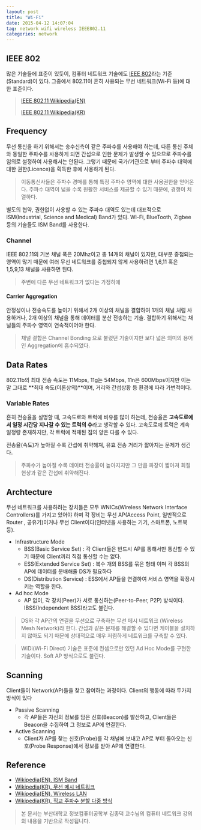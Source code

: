 ```yaml
---
layout: post
title: "Wi-Fi"
date: 2015-04-12 14:07:04
tag: network wifi wireless IEEE802.11 
categories: network
---
```


## IEEE 802 ##
많은 기술들에 표준이 있듯이, 컴퓨터 네트워크 기술에도 [IEEE 802](http://en.wikipedia.org/wiki/IEEE_802)라는 기준(Standard)이 있다. 그중에서 802.11이 흔히 사용되는 무선 네트워크(Wi-Fi 등)에 대한 표준이다.

> [IEEE 802.11 Wikipedia(EN)](http://en.wikipedia.org/wiki/IEEE_802)
> 
> [IEEE 802.11 Wikipedia(KR)](http://ko.wikipedia.org/wiki/IEEE_802.11)

## Frequency ##
무선 통신을 하기 위해서는 송수신측이 같은 주파수를 사용해야 하는데, 다른 통신 주체와 동일한 주파수를 사용하게 되면 간섭으로 인한 문제가 발생할 수 있으므로 주파수를 임의로 설정하여 사용해서는 안된다. 그렇기 때문에 국가/기관으로 부터 주파수 대역에 대한 권한(Licence)을 획득한 후에 사용하게 된다.

> 이동통신사들은 주파수 경매를 통해 특정 주파수 영역에 대한 사용권한을 얻어온다. 주파수 대역이 넓을 수록 원활한 서비스를 제공할 수 있기 때문에, 경쟁이 치열하다.

별도의 협약, 권한없이 사용할 수 있는 주파수 대역도 있는데 대표적으로 ISM(Industrial, Science and Medical) Band가 있다. Wi-Fi, BlueTooth, Zigbee 등의 기술들도 ISM Band를 사용한다.

### Channel ###
IEEE 802.11의 기본 채널 폭은 20Mhz이고 총 14개의 채널이 있지만, 대부분 중첩되는 영역이 많기 때문에 여러 무선 네트워크를 중첩되지 않게 사용하려면 1,6,11 혹은 1,5,9,13 채널을 사용하면 된다.
> 주변에 다른 무선 네트워크가 없다는 가정하에

#### Carrier Aggregation ####
안정성이나 전송속도를 높이기 위해서 2개 이상의 채널을 결합하여 1개의 채널 처럼 사용하거나, 2개 이상의 채널을 통해 데이터를 분산 전송하는 기술. 결합하기 위해서는 채널들의 주파수 영역이 연속적이어야 한다.
> 채널 결합은 Channel Bonding 으로 불렸던 기술이지만 보다 넓은 의미의 용어인 Aggregation에 흡수되었다.

## Data Rates ##
802.11b의 최대 전송 속도는 11Mbps, 11g는 54Mbps, 11n은 600Mbps이지만 이는 말 그대로 **최대 속도(이론상의)**이며, 거리와 간섭상황 등 환경에 따라 가변적이다.

### Variable  Rates ###
흔히 전송율을 설명할 때, 고속도로와 트럭에 비유를 많이 하는데, 전송율은 **고속도로에서 일정 시간당 지나갈 수 있는 트럭의 수**라고 생각할 수 있다. 고속도로에 트럭은 계속 일정량 존재하지만, 각 트럭에 적재된 짐의 양은 다를 수 있다.
 
전송율(속도)가 높아질 수록 간섭에 취약해져, 유효 전송 거리가 짧아지는 문제가 생긴다.
> 주파수가 높아질 수록 데이터 전송률이 높아지지만 그 만큼 파장이 짧아져 회절 현상과 같은 간섭에 취약해진다. 

## Archtecture ##
무선 네트워크를 사용하려는 장치들은 모두 WNICs(Wireless Network Interface Controllers)를 가지고 있어야 하며 각 장비는 무선 AP(Access Point, 일반적으로 Router , 공유기)이거나 무선 Client이다(인터넷을 사용하는 기기, 스마트폰, 노트북 등).

- Infrastructure Mode 
	- BSS(Basic Service Set) : 각 Client들은 반드시 AP를 통해서만 통신할 수 있기 때문에 Client끼리 직접 통신할 수는 없다.
	- ESS(Extended Service Set) : 복수 개의 BSS를 묶은 형태 이며 각 BSS의 AP에 데이터를 분배해줄 DS가 필요하다
	- DS(Distribution Service) : ESS에서 AP들을 연결하여 서비스 영역을 확장시키는 역할을 한다.
- Ad hoc Mode
	- AP 없이, 각 장치(Peer)가 서로 통신하는(Peer-to-Peer, P2P) 방식이다. IBSS(Independent BSS)라고도 불린다.

> DS와 각 AP간의 연결을 무선으로 구축하는 무선 메시 네트워크 (Wireless Mesh Network)라 한다. 간섭과 같은 문제를 해결할 수 있다면 케이블을 설치하지 않아도 되기 때문에 상대적으로 매우 저렴하게 네트워크를 구축할 수 있다.  

> WiDi(Wi-Fi Direct) 기술은 표준에 컨셉으로만 있던 Ad Hoc Mode를 구현한 기술이다. Soft AP 방식으로도 불린다.

## Scanning ##
Client들이 Network(AP)들을 찾고 참여하는 과정이다. Client의 행동에 따라 두가지 방식이 있다

- Passive Scanning
	- 각 AP들은 자신의 정보를 담은 신호(Beacon)를 발산하고, Client들은 Beacon을 수집하여 그 정보로 AP에 연결한다.
- Active Scanning
	- Client가 AP를 찾는 신호(Probe)를 각 채널에 보내고 AP로 부터 돌아오는 신호(Probe Response)에서 정보를 받아 AP에 연결한다.

## Reference ##

 - [Wikipedia(EN). ISM Band](http://en.wikipedia.org/wiki/ISM_band)
 - [Wikipedia(KR). 무선 메시 네트워크](http://ko.wikipedia.org/wiki/%EB%AC%B4%EC%84%A0_%EB%A9%94%EC%8B%9C_%EB%84%A4%ED%8A%B8%EC%9B%8C%ED%81%AC)
 - [Wikipedia(EN). Wireless LAN](http://en.wikipedia.org/wiki/Wireless_LAN)
 - [Wikipedia(KR). 직교 주파수 분할 다중 방식](http://ko.wikipedia.org/wiki/%EC%A7%81%EA%B5%90_%EC%A3%BC%ED%8C%8C%EC%88%98_%EB%B6%84%ED%95%A0_%EB%8B%A4%EC%A4%91_%EB%B0%A9%EC%8B%9D)


> 본 문서는 부산대학교 정보컴퓨터공학부 김종덕 교수님의 컴퓨터 네트워크 강의의 내용을 기반으로 작성됩니다.